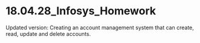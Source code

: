 # 18.04.28_Infosys_Homework
Updated version: Creating an account management system that can create, read, update and delete accounts.
